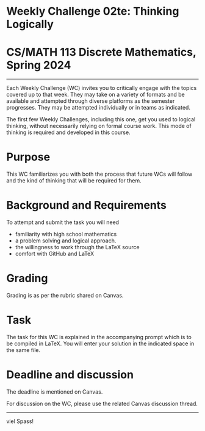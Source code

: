 # Weekly Challenge 02te: Thinking Logically
# CS/MATH 113 Discrete Mathematics, Spring 2024
***

Each Weekly Challenge (WC) invites you to critically engage with the topics covered up to that week. They may take on a variety of formats and be available and attempted through diverse platforms as the semester progresses. They may be attempted individually or in teams as indicated.

The first few Weekly Challenges, including this one, get you used to logical thinking, without necessarily relying on formal course work. This mode of thinking is required and developed in this course.

# Purpose

This WC familiarizes you with both the process that future WCs will follow and the kind of thinking that will be required for them.

# Background and Requirements

To attempt and submit the task you will need
- familiarity with high school mathematics
- a problem solving and logical approach.
- the willingness to work through the LaTeX source
- comfort with GitHub and LaTeX

# Grading

Grading is as per the rubric shared on Canvas.

# Task

The task for this WC is explained in the accompanying prompt which is to be compiled in LaTeX. You will enter your solution in the indicated space in the same file.

# Deadline and discussion

The deadline is mentioned on Canvas.

For discussion on the WC, please use the related Canvas discussion thread.

---
viel Spass!
